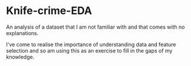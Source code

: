 # Knife-crime-EDA

An analysis of a dataset that I am not familiar with and that comes with no explanations.

I've come to realise the importance of understanding data and feature selection and so am using this as an exercise to fill in the gaps of my knowledge.
